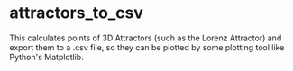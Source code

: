 # attractors_to_csv
This calculates points of 3D Attractors (such as the Lorenz Attractor) and export them to a .csv file, so they can be plotted by some plotting tool like Python's Matplotlib. 
